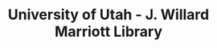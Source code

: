 ---
layout: repo
title: "University of Utah - J. Willard Marriott Library"
id: 25419
permalink: repos/25419/
---